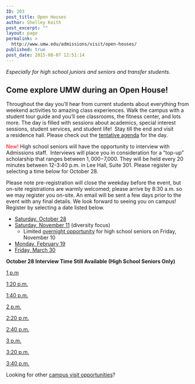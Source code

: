 ```yaml
---
ID: 203
post_title: Open Houses
author: Shelley Keith
post_excerpt: ""
layout: page
permalink: >
  http://www.umw.edu/admissions/visit/open-houses/
published: true
post_date: 2015-08-07 12:51:14
---
```

<em>Especially for high school juniors and seniors and transfer students.</em>
<h2>Come explore UMW during an Open House!</h2>
Throughout the day you’ll hear from current students about everything from weekend activities to amazing class experiences. Walk the campus with a student tour guide and you’ll see classrooms, the fitness center, and lots more. The day is filled with sessions about academics, special interest sessions, student services, and student life!  Stay till the end and visit a residence hall. Please check out the <a href="http://www.umw.edu/admissions/wp-content/uploads/sites/6/2015/08/Tentative-Agenda-Fall-2017.pdf">tentative agenda</a> for the day.

<span style="color: #ff0000">New!</span> High school seniors will have the opportunity to interview with Admissions staff.  Interviews will place you in consideration for a “top-up” scholarship that ranges between $1,000-$7,000. They will be held every 20 minutes between 12-3:40 p.m. in Lee Hall, Suite 301. Please register by selecting a time below for October 28.

Please note pre-registration will close the weekday before the event, but on-site registrations are warmly welcomed; please arrive by 8:30 a.m. so we may register you on-site. An email will be sent a few days prior to the event with any final details. We look forward to seeing you on campus! Register by selecting a date listed below.
<ul>
 	<li><a href="https://umw.askadmissions.net/Portal/EI/ViewDetails?gid=623577f4ebd1c2171b46a893f370d7b3e1a36f">Saturday, October 28</a></li>
 	<li><a href="https://umw.askadmissions.net/Portal/EI/ViewDetails?gid=6235779f2e45dad1c64c088709dabfe6032853">Saturday, November 11</a> (diversity focus)
<ul>
 	<li>Limited <a href="https://umw.askadmissions.net/Portal/EI/ViewDetails?gid=623577430bae7ece1f43f99065ae1457332396">overnight opportunity</a> for high school seniors on Friday, November 10</li>
</ul>
</li>
 	<li><a href="https://umw.askadmissions.net/Portal/EI/ViewDetails?gid=623577b4112b2f2ccc43fe97b6e46aa09f1c0c">Monday, February 19</a></li>
 	<li><a href="https://umw.askadmissions.net/Portal/EI/ViewDetails?gid=623577b8dabacca0dd4868845d86c55b760deb">Friday, March 30</a></li>
</ul>
<strong>October 28 Interview Time Still Available (High School Seniors Only)</strong>

<a href="https://umw.askadmissions.net/Portal/EI/ViewDetails?gid=62357709a6d0294d32479f8cb6079904b843f6">1 p.m
</a>

<a href="https://umw.askadmissions.net/Portal/EI/ViewDetails?gid=623577f1c6785653834385ad46aade71b90b7c">1:20 p.m.</a>

<a href="https://umw.askadmissions.net/Portal/EI/ViewDetails?gid=623577e6fcaa317e27439fae9b7c8fe2797791">1:40 p.m.</a>

<a href="https://umw.askadmissions.net/Portal/EI/ViewDetails?gid=623577f2961bff396a482c9b90f03dcc0f9df5">2 p.m.</a>

<a href="https://umw.askadmissions.net/Portal/EI/ViewDetails?gid=623577126cf698c9504de6b8758c95a76ed97b">2:20 p.m.</a>

<a href="https://umw.askadmissions.net/Portal/EI/ViewDetails?gid=6235779b788cd239cd4bd3ac3d4099e128e87b">2:40 p.m.</a>

<a href="https://umw.askadmissions.net/Portal/EI/ViewDetails?gid=6235775ab657de87f64009ba2e134509865b72">3 p.m.</a>

<a href="https://umw.askadmissions.net/Portal/EI/ViewDetails?gid=6235776ba8c556f6364650953f495f8d6602ea">3:20 p.m.</a>

<a href="https://umw.askadmissions.net/Portal/EI/ViewDetails?gid=6235773f345801646e4a28bca035371d267b3d">3:40 p.m.</a>

Looking for other <a href="http://www.umw.edu/admissions/visit/">campus visit opportunities</a>?